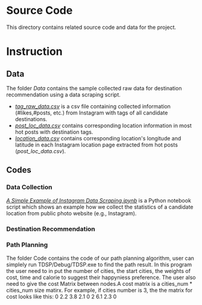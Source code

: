 # Source Code 
This directory contains related source code and data for the project.

# Instruction
## Data
The folder _Data_ contains the sample collected raw data for destination recommendation using a data scraping script.
- [_tag_raw_data.csv_](./Data/tag_raw_data.csv) is a csv file containing collected information (#likes,#posts, etc.) from Instagram with tags of all candidate destinations.
- [_post_loc_data.csv_](./Data/post_loc_data.csv) contains corresponding location information in most hot posts with destination tags.
- [_location_data.csv_](./Data/location_data.csv) contains corresponding location's longitude and latitude in each Instagram location page extracted from hot posts (_post_loc_data.csv_).

## Codes
### Data Collection
[_A Simple Example of Instagram Data Scraping.ipynb_](./A%20Simple%20Example%20of%20Instagram%20Data%20Scraping.ipynb) is a Python notebook script which shows an example how we collect the statistics of a candidate location from public photo website (e.g., Instagram).

### Destination Recommendation

### Path Planning
The folder Code contains the code of our path planning algorithm, user can simplely run TDSP/Debug/TDSP.exe to find the path result.
In this program the user need to in put the number of cities, the start cities, the weights of cost, time and calorie to suggest their happyniess preference. 
The user also need to give the cost Matrix between nodes.A cost matrix is a cities_num * cities_num size matirx.
For example, if cities number is 3, the the matrix for cost looks like this:
0 2.2 3.8
2.1 0 2
6.1 2.3 0
